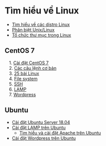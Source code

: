 # Tìm hiểu về Linux  
- [Tìm hiểu về các distro Linux](docs/2.So-luoc-linux-cac-distro-linux.md)
- [Phân biệt Unix/Linux](docs/3.Phan-biet-unix-linux.md)
- [Tổ chức thư mục trong Linux](docs/4.To-chuc-thu-muc-trong-Linux.md)
## CentOS 7
&emsp;1. [Cài đặt CentOS 7](docs/install.md)  
&emsp;2. [Các câu lệnh cơ bản](docs/Co-ban/)  
&emsp;3. [25 bài Linux](docs/25-bai-linux/)  
&emsp;4. [File system](docs/FileSystem/)  
&emsp;5. [SSH](docs/SSH/)    
&emsp;6. [LAMP](docs/LAMP/)  
&emsp;7. [Wordpress](docs/Wordpress/)  


## Ubuntu
- [Cài đặt Ubuntu Server 18.04](docs/Ubuntu/install_ubuntu.md)  
- [Cài đặt LAMP trên Ubuntu](docs/Ubuntu/install_lamp.md)
  - [Tìm hiểu và cài đặt Apache trên Ubuntu](docs/Ubuntu/apache.md)
- [Cài đặt Wordpress trên Ubuntu](docs/Ubuntu/install_wordpress.md)  
